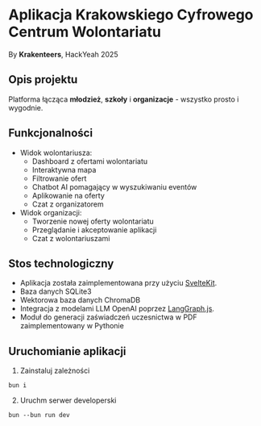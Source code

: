 # Aplikacja Krakowskiego Cyfrowego Centrum Wolontariatu

By **Krakenteers**, HackYeah 2025

## Opis projektu

Platforma łącząca **młodzież**, **szkoły** i **organizacje** - wszystko prosto i wygodnie.

## Funkcjonalności

- Widok wolontariusza:
  - Dashboard z ofertami wolontariatu
  - Interaktywna mapa
  - Filtrowanie ofert
  - Chatbot AI pomagający w wyszukiwaniu eventów
  - Aplikowanie na oferty
  - Czat z organizatorem
- Widok organizacji:
  - Tworzenie nowej oferty wolontariatu
  - Przeglądanie i akceptowanie aplikacji
  - Czat z wolontariuszami

## Stos technologiczny

- Aplikacja została zaimplementowana przy użyciu [SvelteKit](https://svelte.dev/docs/kit/introduction).
- Baza danych SQLite3
- Wektorowa baza danych ChromaDB
- Integracja z modelami LLM OpenAI poprzez [LangGraph.js](https://langchain-ai.github.io/langgraphjs/).
- Moduł do generacji zaświadczeń uczesnictwa w PDF zaimplementowany w Pythonie

## Uruchomianie aplikacji

1. Zainstaluj zależności

```
bun i
```

2. Uruchm serwer developerski

```
bun --bun run dev
```
